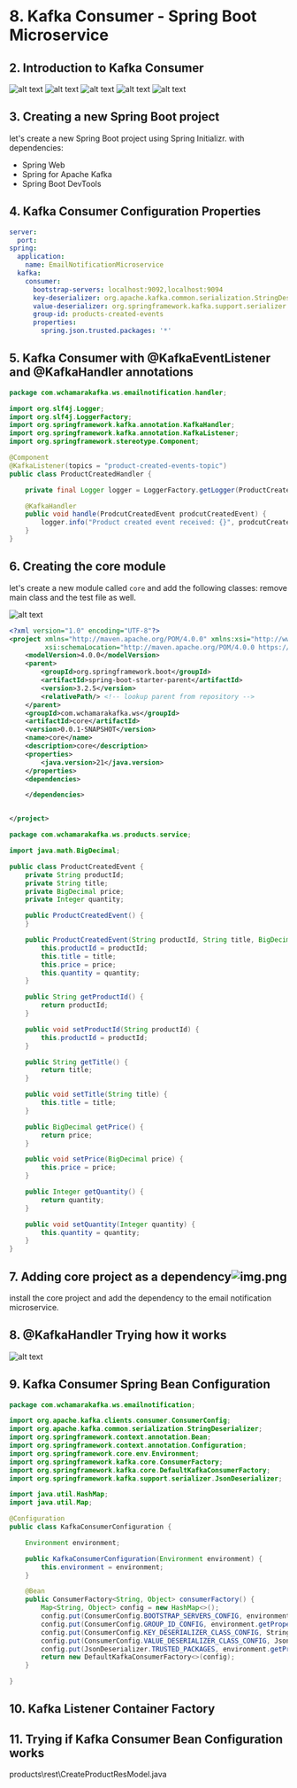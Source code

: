 # 8. Kafka Consumer - Spring Boot Microservice

## 2. Introduction to Kafka Consumer

![alt text](image.png)
![alt text](image-1.png)
![alt text](image-2.png)
![alt text](image-3.png)
![alt text](image-4.png)

## 3. Creating a new Spring Boot project

let's create a new Spring Boot project using Spring Initializr. with dependencies:

- Spring Web
- Spring for Apache Kafka
- Spring Boot DevTools

## 4. Kafka Consumer Configuration Properties

```yaml
server:
  port:
spring:
  application:
    name: EmailNotificationMicroservice
  kafka:
    consumer:
      bootstrap-servers: localhost:9092,localhost:9094
      key-deserializer: org.apache.kafka.common.serialization.StringDeserializer
      value-deserializer: org.springframework.kafka.support.serializer.JsonDeserializer
      group-id: products-created-events
      properties:
        spring.json.trusted.packages: '*'

```

## 5. Kafka Consumer with @KafkaEventListener and @KafkaHandler annotations

```java
package com.wchamarakafka.ws.emailnotification.handler;

import org.slf4j.Logger;
import org.slf4j.LoggerFactory;
import org.springframework.kafka.annotation.KafkaHandler;
import org.springframework.kafka.annotation.KafkaListener;
import org.springframework.stereotype.Component;

@Component
@KafkaListener(topics = "product-created-events-topic")
public class ProductCreatedHandler {

    private final Logger logger = LoggerFactory.getLogger(ProductCreatedHandler.class);

    @KafkaHandler
    public void handle(ProdcutCreatedEvent prodcutCreatedEvent) {
        logger.info("Product created event received: {}", prodcutCreatedEvent.getTitle());
    }
}

```

## 6. Creating the core module

let's create a new module called `core` and add the following classes:
remove main class and the test file as well.

![alt text](image-5.png)

```xml
<?xml version="1.0" encoding="UTF-8"?>
<project xmlns="http://maven.apache.org/POM/4.0.0" xmlns:xsi="http://www.w3.org/2001/XMLSchema-instance"
         xsi:schemaLocation="http://maven.apache.org/POM/4.0.0 https://maven.apache.org/xsd/maven-4.0.0.xsd">
    <modelVersion>4.0.0</modelVersion>
    <parent>
        <groupId>org.springframework.boot</groupId>
        <artifactId>spring-boot-starter-parent</artifactId>
        <version>3.2.5</version>
        <relativePath/> <!-- lookup parent from repository -->
    </parent>
    <groupId>com.wchamarakafka.ws</groupId>
    <artifactId>core</artifactId>
    <version>0.0.1-SNAPSHOT</version>
    <name>core</name>
    <description>core</description>
    <properties>
        <java.version>21</java.version>
    </properties>
    <dependencies>

    </dependencies>


</project>
```

```java
package com.wchamarakafka.ws.products.service;

import java.math.BigDecimal;

public class ProductCreatedEvent {
    private String productId;
    private String title;
    private BigDecimal price;
    private Integer quantity;

    public ProductCreatedEvent() {
    }

    public ProductCreatedEvent(String productId, String title, BigDecimal price, Integer quantity) {
        this.productId = productId;
        this.title = title;
        this.price = price;
        this.quantity = quantity;
    }

    public String getProductId() {
        return productId;
    }

    public void setProductId(String productId) {
        this.productId = productId;
    }

    public String getTitle() {
        return title;
    }

    public void setTitle(String title) {
        this.title = title;
    }

    public BigDecimal getPrice() {
        return price;
    }

    public void setPrice(BigDecimal price) {
        this.price = price;
    }

    public Integer getQuantity() {
        return quantity;
    }

    public void setQuantity(Integer quantity) {
        this.quantity = quantity;
    }
}

```

## 7. Adding core project as a dependency![img.png](img.png)

install the core project and add the dependency to the email notification microservice.

## 8. @KafkaHandler Trying how it works

![alt text](image-6.png)

## 9. Kafka Consumer Spring Bean Configuration

```java
package com.wchamarakafka.ws.emailnotification;

import org.apache.kafka.clients.consumer.ConsumerConfig;
import org.apache.kafka.common.serialization.StringDeserializer;
import org.springframework.context.annotation.Bean;
import org.springframework.context.annotation.Configuration;
import org.springframework.core.env.Environment;
import org.springframework.kafka.core.ConsumerFactory;
import org.springframework.kafka.core.DefaultKafkaConsumerFactory;
import org.springframework.kafka.support.serializer.JsonDeserializer;

import java.util.HashMap;
import java.util.Map;

@Configuration
public class KafkaConsumerConfiguration {

    Environment environment;

    public KafkaConsumerConfiguration(Environment environment) {
        this.environment = environment;
    }

    @Bean
    public ConsumerFactory<String, Object> consumerFactory() {
        Map<String, Object> config = new HashMap<>();
        config.put(ConsumerConfig.BOOTSTRAP_SERVERS_CONFIG, environment.getProperty("spring.kafka.bootstrap-servers"));
        config.put(ConsumerConfig.GROUP_ID_CONFIG, environment.getProperty("spring.kafka.consumer.group-id"));
        config.put(ConsumerConfig.KEY_DESERIALIZER_CLASS_CONFIG, StringDeserializer.class);
        config.put(ConsumerConfig.VALUE_DESERIALIZER_CLASS_CONFIG, JsonDeserializer.class);
        config.put(JsonDeserializer.TRUSTED_PACKAGES, environment.getProperty("spring.kafka.consumer.properties.spring.json.trusted.packages"));
        return new DefaultKafkaConsumerFactory<>(config);
    }

}
```

## 10. Kafka Listener Container Factory

## 11. Trying if Kafka Consumer Bean Configuration works

products\rest\CreateProductResModel.java
